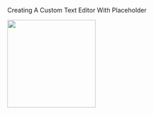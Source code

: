Creating A Custom Text Editor With Placeholder


<img src="https://user-images.githubusercontent.com/44741544/134639951-2d3a769b-4fbf-4923-975c-eed4f18bc186.gif" width="200">


